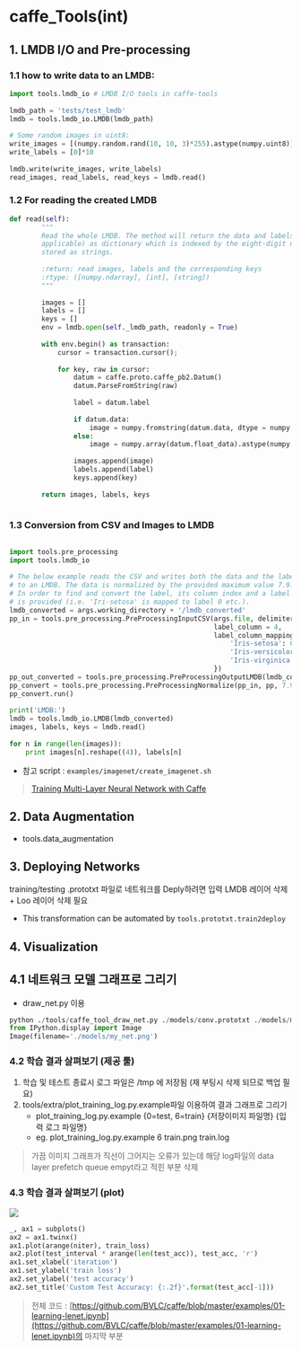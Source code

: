 # caffe_Tools(int)

## 1. LMDB I/O and Pre-processing

### 1.1 how to write data to an LMDB:

```python
import tools.lmdb_io # LMDB I/O tools in caffe-tools
 
lmdb_path = 'tests/test_lmdb'
lmdb = tools.lmdb_io.LMDB(lmdb_path)
 
# Some random images in uint8:
write_images = [(numpy.random.rand(10, 10, 3)*255).astype(numpy.uint8)]*10
write_labels = [0]*10
        
lmdb.write(write_images, write_labels)
read_images, read_labels, read_keys = lmdb.read()
```

### 1.2 For reading the created LMDB
```python
def read(self):
        """
        Read the whole LMDB. The method will return the data and labels (if
        applicable) as dictionary which is indexed by the eight-digit numbers
        stored as strings.
 
        :return: read images, labels and the corresponding keys
        :rtype: ([numpy.ndarray], [int], [string])
        """
        
        images = []
        labels = []
        keys = []
        env = lmdb.open(self._lmdb_path, readonly = True)
        
        with env.begin() as transaction:
            cursor = transaction.cursor();
            
            for key, raw in cursor:
                datum = caffe.proto.caffe_pb2.Datum()
                datum.ParseFromString(raw)
                
                label = datum.label
                
                if datum.data:
                    image = numpy.fromstring(datum.data, dtype = numpy.uint8).reshape(datum.channels, datum.height, datum.width).transpose(1, 2, 0)
                else:
                    image = numpy.array(datum.float_data).astype(numpy.float).reshape(datum.channels, datum.height, datum.width).transpose(1, 2, 0)
                
                images.append(image)
                labels.append(label)
                keys.append(key)
        
        return images, labels, keys



```


### 1.3 Conversion from CSV and Images to LMDB

```python

import tools.pre_processing
import tools.lmdb_io
 
# The below example reads the CSV and writes both the data and the label
# to an LMDB. The data is normalized by the provided maximum value 7.9.
# In order to find and convert the label, its column index and a label mapping
# is provided (i.e. 'Iri-setosa' is mapped to label 0 etc.).
lmdb_converted = args.working_directory + '/lmdb_converted'
pp_in = tools.pre_processing.PreProcessingInputCSV(args.file, delimiter = ',', 
                                                   label_column = 4,
                                                   label_column_mapping = {
                                                       'Iris-setosa': 0,
                                                       'Iris-versicolor': 1, 
                                                       'Iris-virginica': 2
                                                   })
pp_out_converted = tools.pre_processing.PreProcessingOutputLMDB(lmdb_converted)
pp_convert = tools.pre_processing.PreProcessingNormalize(pp_in, pp, 7.9)
pp_convert.run()    
    
print('LMDB:')
lmdb = tools.lmdb_io.LMDB(lmdb_converted)
images, labels, keys = lmdb.read()
    
for n in range(len(images)):
    print images[n].reshape((4)), labels[n]
```

- 참고 script : `examples/imagenet/create_imagenet.sh`

> [Training Multi-Layer Neural Network with Caffe](http://nbviewer.jupyter.org/github/joyofdata/joyofdata-articles/blob/master/deeplearning-with-caffe/Neural-Networks-with-Caffe-on-the-GPU.ipynb)



## 2. Data Augmentation

- tools.data_augmentation

## 3. Deploying Networks

training/testing .prototxt 파일로 네트워크를 Deply하려면 입력 LMDB 레이어 삭제 + Loo 레이어 삭제 필요 
- This transformation can be automated by `tools.prototxt.train2deploy`


## 4. Visualization 

## 4.1 네트워크 모델 그래프로 그리기 

- draw_net.py 이용 

```python 
python ./tools/caffe_tool_draw_net.py ./models/conv.prototxt ./models/my_net.png
from IPython.display import Image 
Image(filename='./models/my_net.png')
```

### 4.2 학습 결과 살펴보기 (제공 툴)

1. 학습 및 테스트 종료시 로그 파일은 /tmp 에 저장됨 (재 부팅시 삭제 되므로 백업 필요)
2. tools/extra/plot_training_log.py.example파일 이용하여 결과 그래프로 그리기 
    - plot_training_log.py.example {0=test, 6=train} {저장이미지 파일명} {입력 로그 파일명}   
    - eg. plot_training_log.py.example 6 train.png train.log
    
> 가끔 이미지 그래프가 직선이 그어지는 오류가 있는데 해당 log파일의 data layer prefetch queue empyt라고 적힌 부분 삭제 

### 4.3 학습 결과 살펴보기 (plot)

![](http://i.imgur.com/JDxFeT9.png)

```python
_, ax1 = subplots()
ax2 = ax1.twinx()
ax1.plot(arange(niter), train_loss)
ax2.plot(test_interval * arange(len(test_acc)), test_acc, 'r')
ax1.set_xlabel('iteration')
ax1.set_ylabel('train loss')
ax2.set_ylabel('test accuracy')
ax2.set_title('Custom Test Accuracy: {:.2f}'.format(test_acc[-1]))

```

> 전체 코드 : [https://github.com/BVLC/caffe/blob/master/examples/01-learning-lenet.ipynb](https://github.com/BVLC/caffe/blob/master/examples/01-learning-lenet.ipynb)의 마지막 부분 